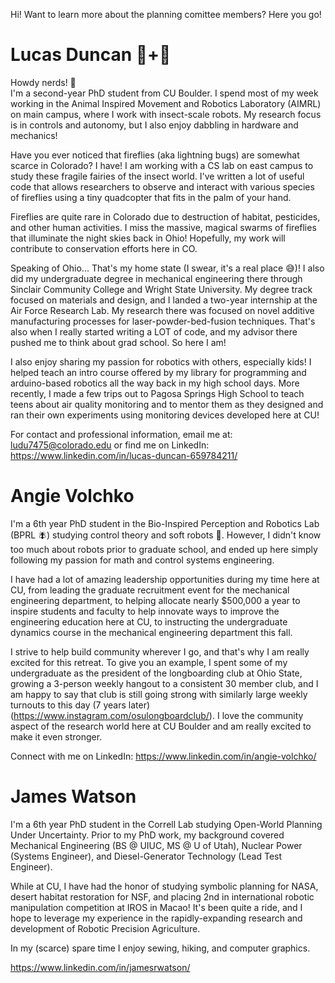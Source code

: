 Hi! Want to learn more about the planning comittee members? Here you go!


# Lucas Duncan 🐜+🤖
  Howdy nerds! 🤠  
  I'm a second-year PhD student from CU Boulder. I spend most of my week working in the Animal Inspired Movement and Robotics Laboratory (AIMRL) on main campus, where I work with insect-scale robots. My research focus is in controls and autonomy, but I also enjoy dabbling in hardware and mechanics!  
    
  Have you ever noticed that fireflies (aka lightning bugs) are somewhat scarce in Colorado? I have! I am working with a CS lab on east campus to study these fragile fairies of the insect world. I've written a lot of useful code that allows researchers to observe and interact with various species of fireflies using a tiny quadcopter that fits in the palm of your hand.  
    
  Fireflies are quite rare in Colorado due to destruction of habitat, pesticides, and other human activities. I miss the massive, magical swarms of fireflies that illuminate the night skies back in Ohio! Hopefully, my work will contribute to conservation efforts here in CO.  
    
  Speaking of Ohio... That's my home state (I swear, it's a real place 😅)! I also did my undergraduate degree in mechanical engineering there through Sinclair Community College and Wright State University. My degree track focused on materials and design, and I landed a two-year internship at the Air Force Research Lab. My research there was focused on novel additive manufacturing processes for laser-powder-bed-fusion techniques. That's also when I really started writing a LOT of code, and my advisor there pushed me to think about grad school. So here I am!  
    
  I also enjoy sharing my passion for robotics with others, especially kids! I helped teach an intro course offered by my library for programming and arduino-based robotics all the way back in my high school days. More recently, I made a few trips out to Pagosa Springs High School to teach teens about air quality monitoring and to mentor them as they designed and ran their own experiments using monitoring devices developed here at CU!  
    
  For contact and professional information, email me at: ludu7475@colorado.edu or find me on LinkedIn: https://www.linkedin.com/in/lucas-duncan-659784211/


# Angie Volchko
I'm a 6th year PhD student in the Bio-Inspired Perception and Robotics Lab (BPRL 🪰) studying control theory and soft robots 🐙. 
However, I didn't know too much about robots prior to graduate school, and ended up here simply following my passion for math and control systems engineering. 

I have had a lot of amazing leadership opportunities during my time here at CU, from leading the graduate recruitment event for the mechanical engineering department, to helping allocate nearly $500,000 a year to inspire students and faculty to help innovate ways to improve the engineering education here at CU,
to instructing the undergraduate dynamics course in the mechanical engineering department this fall.

I strive to help build community wherever I go, and that's why I am really excited for this retreat. 
To give you an example, I spent some of my undergraduate as the president of the longboarding club at Ohio State, 
growing a 3-person weekly hangout to a consistent 30 member club, and I am happy to say that club is still going strong with similarly large weekly turnouts to this day (7 years later) (https://www.instagram.com/osulongboardclub/).
I love the community aspect of the research world here at CU Boulder and am really excited to make it even stronger. 

Connect with me on LinkedIn: https://www.linkedin.com/in/angie-volchko/

# James Watson
I'm a 6th year PhD student in the Correll Lab studying Open-World Planning Under Uncertainty. 
Prior to my PhD work, my background covered Mechanical Engineering (BS @ UIUC, MS @ U of Utah), Nuclear Power (Systems Engineer), and Diesel-Generator Technology (Lead Test Engineer).

While at CU, I have had the honor of studying symbolic planning for NASA, desert habitat restoration for NSF, and placing 2nd in international robotic manipulation competition at IROS in Macao!  It's been quite a ride, and I hope to leverage my experience in the rapidly-expanding research and development of Robotic Precision Agriculture.

In my (scarce) spare time I enjoy sewing, hiking, and computer graphics.

https://www.linkedin.com/in/jamesrwatson/
